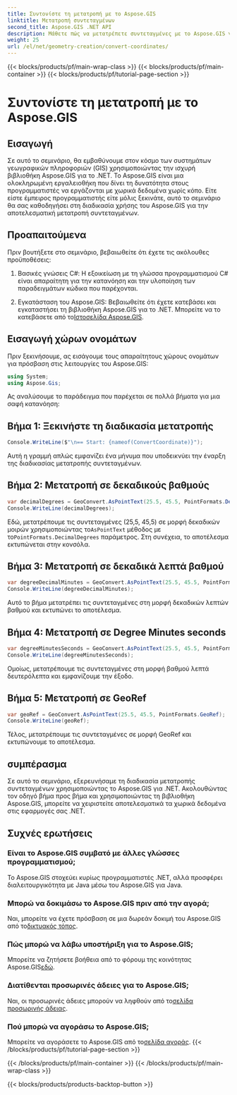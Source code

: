 ```yaml
---
title: Συντονίστε τη μετατροπή με το Aspose.GIS
linktitle: Μετατροπή συντεταγμένων
second_title: Aspose.GIS .NET API
description: Μάθετε πώς να μετατρέπετε συντεταγμένες με το Aspose.GIS για .NET. Παρέχεται οδηγός βήμα προς βήμα, προϋποθέσεις και συχνές ερωτήσεις.
weight: 25
url: /el/net/geometry-creation/convert-coordinates/
---
```


{{< blocks/products/pf/main-wrap-class >}}
{{< blocks/products/pf/main-container >}}
{{< blocks/products/pf/tutorial-page-section >}}

# Συντονίστε τη μετατροπή με το Aspose.GIS

## Εισαγωγή
Σε αυτό το σεμινάριο, θα εμβαθύνουμε στον κόσμο των συστημάτων γεωγραφικών πληροφοριών (GIS) χρησιμοποιώντας την ισχυρή βιβλιοθήκη Aspose.GIS για το .NET. Το Aspose.GIS είναι μια ολοκληρωμένη εργαλειοθήκη που δίνει τη δυνατότητα στους προγραμματιστές να εργάζονται με χωρικά δεδομένα χωρίς κόπο. Είτε είστε έμπειρος προγραμματιστής είτε μόλις ξεκινάτε, αυτό το σεμινάριο θα σας καθοδηγήσει στη διαδικασία χρήσης του Aspose.GIS για την αποτελεσματική μετατροπή συντεταγμένων.
## Προαπαιτούμενα
Πριν βουτήξετε στο σεμινάριο, βεβαιωθείτε ότι έχετε τις ακόλουθες προϋποθέσεις:
1. Βασικές γνώσεις C#: Η εξοικείωση με τη γλώσσα προγραμματισμού C# είναι απαραίτητη για την κατανόηση και την υλοποίηση των παραδειγμάτων κώδικα που παρέχονται.
  
2.  Εγκατάσταση του Aspose.GIS: Βεβαιωθείτε ότι έχετε κατεβάσει και εγκαταστήσει τη βιβλιοθήκη Aspose.GIS για το .NET. Μπορείτε να το κατεβάσετε από το[Ιστοσελίδα Aspose.GIS](https://releases.aspose.com/gis/net/).

## Εισαγωγή χώρων ονομάτων
Πριν ξεκινήσουμε, ας εισάγουμε τους απαραίτητους χώρους ονομάτων για πρόσβαση στις λειτουργίες του Aspose.GIS:
```csharp
using System;
using Aspose.Gis;
```

Ας αναλύσουμε το παράδειγμα που παρέχεται σε πολλά βήματα για μια σαφή κατανόηση:
## Βήμα 1: Ξεκινήστε τη διαδικασία μετατροπής
```csharp
Console.WriteLine($"\n== Start: {nameof(ConvertCoordinate)}");
```
Αυτή η γραμμή απλώς εμφανίζει ένα μήνυμα που υποδεικνύει την έναρξη της διαδικασίας μετατροπής συντεταγμένων.
## Βήμα 2: Μετατροπή σε δεκαδικούς βαθμούς
```csharp
var decimalDegrees = GeoConvert.AsPointText(25.5, 45.5, PointFormats.DecimalDegrees);
Console.WriteLine(decimalDegrees);
```
 Εδώ, μετατρέπουμε τις συντεταγμένες (25,5, 45,5) σε μορφή δεκαδικών μοιρών χρησιμοποιώντας το`AsPointText` μέθοδος με το`PointFormats.DecimalDegrees` παράμετρος. Στη συνέχεια, το αποτέλεσμα εκτυπώνεται στην κονσόλα.
## Βήμα 3: Μετατροπή σε δεκαδικά λεπτά βαθμού
```csharp
var degreeDecimalMinutes = GeoConvert.AsPointText(25.5, 45.5, PointFormats.DegreeDecimalMinutes);
Console.WriteLine(degreeDecimalMinutes);
```
Αυτό το βήμα μετατρέπει τις συντεταγμένες στη μορφή δεκαδικών λεπτών βαθμού και εκτυπώνει το αποτέλεσμα.
## Βήμα 4: Μετατροπή σε Degree Minutes seconds
```csharp
var degreeMinutesSeconds = GeoConvert.AsPointText(25.5, 45.5, PointFormats.DegreeMinutesSeconds);
Console.WriteLine(degreeMinutesSeconds);
```
Ομοίως, μετατρέπουμε τις συντεταγμένες στη μορφή βαθμού λεπτά δευτερόλεπτα και εμφανίζουμε την έξοδο.
## Βήμα 5: Μετατροπή σε GeoRef
```csharp
var geoRef = GeoConvert.AsPointText(25.5, 45.5, PointFormats.GeoRef);
Console.WriteLine(geoRef);
```
Τέλος, μετατρέπουμε τις συντεταγμένες σε μορφή GeoRef και εκτυπώνουμε το αποτέλεσμα.

## συμπέρασμα
Σε αυτό το σεμινάριο, εξερευνήσαμε τη διαδικασία μετατροπής συντεταγμένων χρησιμοποιώντας το Aspose.GIS για .NET. Ακολουθώντας τον οδηγό βήμα προς βήμα και χρησιμοποιώντας τη βιβλιοθήκη Aspose.GIS, μπορείτε να χειριστείτε αποτελεσματικά τα χωρικά δεδομένα στις εφαρμογές σας .NET.
## Συχνές ερωτήσεις
### Είναι το Aspose.GIS συμβατό με άλλες γλώσσες προγραμματισμού;
Το Aspose.GIS στοχεύει κυρίως προγραμματιστές .NET, αλλά προσφέρει διαλειτουργικότητα με Java μέσω του Aspose.GIS για Java.
### Μπορώ να δοκιμάσω το Aspose.GIS πριν από την αγορά;
 Ναι, μπορείτε να έχετε πρόσβαση σε μια δωρεάν δοκιμή του Aspose.GIS από το[δικτυακός τόπος](https://releases.aspose.com/).
### Πώς μπορώ να λάβω υποστήριξη για το Aspose.GIS;
 Μπορείτε να ζητήσετε βοήθεια από το φόρουμ της κοινότητας Aspose.GIS[εδώ](https://forum.aspose.com/c/gis/33).
### Διατίθενται προσωρινές άδειες για το Aspose.GIS;
 Ναι, οι προσωρινές άδειες μπορούν να ληφθούν από το[σελίδα προσωρινής άδειας](https://purchase.aspose.com/temporary-license/).
### Πού μπορώ να αγοράσω το Aspose.GIS;
 Μπορείτε να αγοράσετε το Aspose.GIS από το[σελίδα αγοράς](https://purchase.aspose.com/buy).
{{< /blocks/products/pf/tutorial-page-section >}}

{{< /blocks/products/pf/main-container >}}
{{< /blocks/products/pf/main-wrap-class >}}

{{< blocks/products/products-backtop-button >}}
